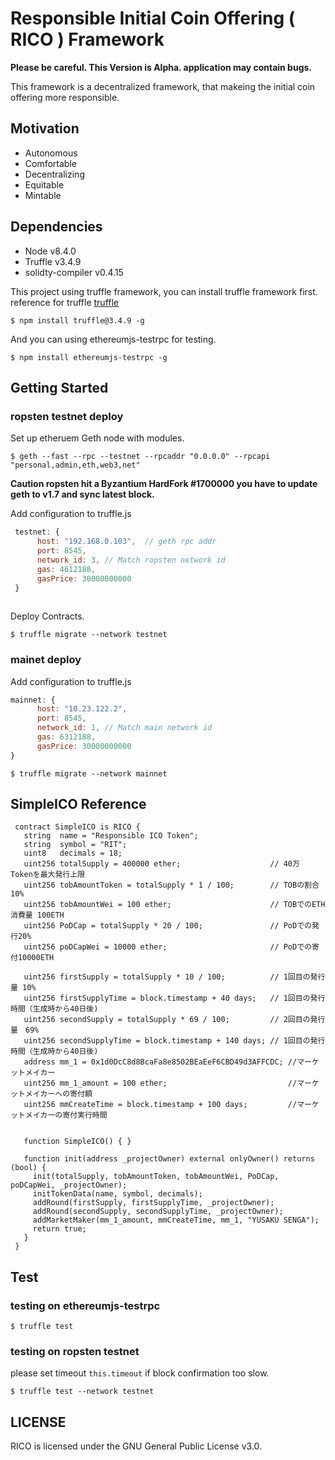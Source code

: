 # Responsible Initial Coin Offering ( RICO ) Framework 

**Please be careful. This Version is Alpha. application may contain bugs.**

This framework is a decentralized framework, that makeing the initial coin offering more responsible.

## Motivation

- Autonomous
- Comfortable 
- Decentralizing
- Equitable
- Mintable

## Dependencies

- Node v8.4.0
- Truffle v3.4.9
- solidty-compiler v0.4.15

This project using truffle framework, you can install truffle framework first.
reference for truffle [truffle](http://truffleframework.com/)

```
$ npm install truffle@3.4.9 -g 
```
And you can using ethereumjs-testrpc for testing.
```
$ npm install ethereumjs-testrpc -g
```

## Getting Started 

### ropsten testnet deploy
Set up etheruem Geth node with modules.
```
$ geth --fast --rpc --testnet --rpcaddr "0.0.0.0" --rpcapi "personal,admin,eth,web3,net"
```
**Caution ropsten hit a Byzantium HardFork #1700000 you have to update geth to v1.7 and sync latest block.**

Add configuration to truffle.js 
```js
 testnet: {
      host: "192.168.0.103",  // geth rpc addr
      port: 8545,
      network_id: 3, // Match ropsten network id
      gas: 4612188,
      gasPrice: 30000000000
 }
  
```

Deploy Contracts.
```
$ truffle migrate --network testnet
``` 

### mainet deploy

Add configuration to truffle.js
```js
mainnet: {
      host: "10.23.122.2",
      port: 8545,
      network_id: 1, // Match main network id
      gas: 6312188,
      gasPrice: 30000000000
}
```
```
$ truffle migrate --network mainnet
``` 

## SimpleICO Reference


```
 contract SimpleICO is RICO {
   string  name = "Responsible ICO Token";
   string  symbol = "RIT";
   uint8   decimals = 18;
   uint256 totalSupply = 400000 ether;                    // 40万 Tokenを最大発行上限
   uint256 tobAmountToken = totalSupply * 1 / 100;        // TOBの割合 10%
   uint256 tobAmountWei = 100 ether;                      // TOBでのETH消費量 100ETH
   uint256 PoDCap = totalSupply * 20 / 100;               // PoDでの発行20%
   uint256 poDCapWei = 10000 ether;                       // PoDでの寄付10000ETH

   uint256 firstSupply = totalSupply * 10 / 100;          // 1回目の発行量 10%
   uint256 firstSupplyTime = block.timestamp + 40 days;   // 1回目の発行時間（生成時から40日後)
   uint256 secondSupply = totalSupply * 69 / 100;         // 2回目の発行量　69%
   uint256 secondSupplyTime = block.timestamp + 140 days; // 1回目の発行時間（生成時から40日後)
   address mm_1 = 0x1d0DcC8d8BcaFa8e8502BEaEeF6CBD49d3AFFCDC; //マーケットメイカー
   uint256 mm_1_amount = 100 ether;                           //マーケットメイカーへの寄付額
   uint256 mmCreateTime = block.timestamp + 100 days;         //マーケットメイカーの寄付実行時間
   
 
   function SimpleICO() { } 
 
   function init(address _projectOwner) external onlyOwner() returns (bool) {
     init(totalSupply, tobAmountToken, tobAmountWei, PoDCap, poDCapWei, _projectOwner);
     initTokenData(name, symbol, decimals);
     addRound(firstSupply, firstSupplyTime, _projectOwner);
     addRound(secondSupply, secondSupplyTime, _projectOwner);
     addMarketMaker(mm_1_amount, mmCreateTime, mm_1, "YUSAKU SENGA");
     return true;
   }
 }
```

## Test 

### testing on ethereumjs-testrpc

```
$ truffle test 
```
### testing on ropsten testnet

please set timeout `this.timeout` if block confirmation too slow. 

```
$ truffle test --network testnet
```

## LICENSE
RICO is licensed under the GNU General Public License v3.0.
